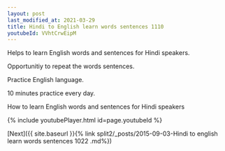 ```yaml
---
layout: post
last_modified_at: 2021-03-29
title: Hindi to English learn words sentences 1110 
youtubeId: VVhtCrwEipM
---
```

 
 
Helps to learn English words and sentences for Hindi speakers.

Opportunitiy to repeat the words sentences. 

Practice English language. 
 
10 minutes practice every day. 
 
How to learn English words and sentences for Hindi speakers 
 
{% include youtubePlayer.html id=page.youtubeId %}
 
 
[Next]({{ site.baseurl }}{% link  split2/_posts/2015-09-03-Hindi to english learn words sentences 1022 .md%})
 
